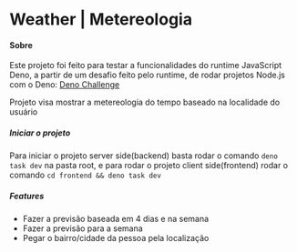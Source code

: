 # Weather | Metereologia

#### Sobre
Este projeto foi feito para testar a funcionalidades do runtime JavaScript Deno, a partir de um desafio feito pelo runtime, de rodar projetos Node.js com o Deno: [Deno Challenge](https://deno.com/blog/node-to-deno-challenge)

Projeto visa mostrar a metereologia do tempo baseado na localidade do usuário

##### Iniciar o projeto
Para iniciar o projeto server side(backend) basta rodar o comando `deno task dev` na pasta root, e para rodar o projeto client side(frontend) rodar o comando `cd frontend && deno task dev`

##### Features
* Fazer a previsão baseada em 4 dias e na semana
* Fazer a previsão para a semana
* Pegar o bairro/cidade da pessoa pela localização
